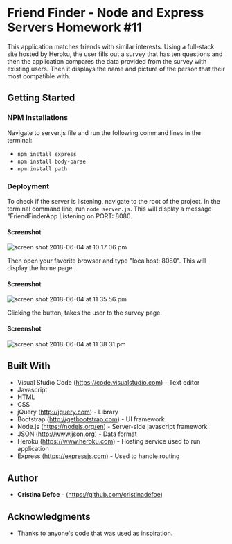 # Friend Finder - Node and Express Servers Homework #11

This application matches friends with similar interests. Using a full-stack site hosted by Heroku, the user fills out a survey that has ten questions and then the application compares the data provided from the survey with existing users. Then it displays the name and picture of the person that their most compatible with.

## Getting Started
### NPM Installations

Navigate to server.js file and run the following command lines in the terminal:

- `npm install express`
- `npm install body-parse`
- `npm install path`
### Deployment 

To check if the server is listening, navigate to the root of the project. In the terminal command line, run `node server.js`. This will display a message "FriendFinderApp Listening on PORT: 8080.
#### Screenshot

![screen shot 2018-06-04 at 10 17 06 pm](https://user-images.githubusercontent.com/35505038/40955290-593d4d24-6846-11e8-89b0-828057424cb8.png)

Then open your favorite browser and type "localhost: 8080". This will display the home page. 
#### Screenshot

![screen shot 2018-06-04 at 11 35 56 pm](https://user-images.githubusercontent.com/35505038/40956980-1d4500dc-6850-11e8-9fc6-1106b5fbf5f3.png)

Clicking the button, takes the user to the survey page. 
#### Screenshot

![screen shot 2018-06-04 at 11 38 31 pm](https://user-images.githubusercontent.com/35505038/40957022-6c20cefc-6850-11e8-9cbd-247d9d5e1250.png)



## Built With

* Visual Studio Code (https://code.visualstudio.com) - Text editor
* Javascript 
* HTML
* CSS
* jQuery (http://jquery.com) - Library
* Bootstrap (http://getbootstrap.com) - UI framework
* Node.js (https://nodejs.org/en) - Server-side javascript framework
* JSON (http://www.json.org) - Data format 
* Heroku (https://www.heroku.com) - Hosting service used to run application
* Express (https://expressjs.com) - Used to handle routing

## Author

* **Cristina Defoe** - (https://github.com/cristinadefoe)

## Acknowledgments

* Thanks to anyone's code that was used as inspiration.